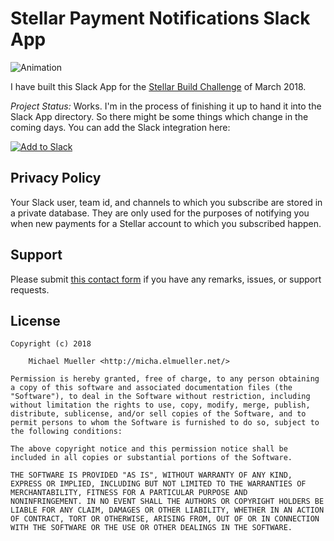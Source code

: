 # Stellar Payment Notifications Slack App

![Animation](https://github.com/cmichi/stellar-slack-subscriptions/raw/master/images/animation.gif)

I have built this Slack App for the [Stellar Build Challenge](https://www.stellar.org/lumens/build/)
of March 2018.

_Project Status:_ Works. I'm in the process of finishing it
up to hand it into the Slack App directory. So there might
be some things which change in the coming days. You can add
the Slack integration here:

[![Add to Slack](https://platform.slack-edge.com/img/add_to_slack.png)](https://slack.com/oauth/authorize?client_id=308656001463.308680541383&scope=commands,chat:write:bot,bot)


## Privacy Policy

Your Slack user, team id, and channels to which you subscribe are stored in a
private database. They are only used for the purposes of notifying you when
new payments for a Stellar account to which you subscribed happen.


## Support

Please submit [this contact form](http://micha.elmueller.net/contact/) if you
have any remarks, issues, or support requests.


## License

	Copyright (c) 2018

		Michael Mueller <http://micha.elmueller.net/>

	Permission is hereby granted, free of charge, to any person obtaining
	a copy of this software and associated documentation files (the
	"Software"), to deal in the Software without restriction, including
	without limitation the rights to use, copy, modify, merge, publish,
	distribute, sublicense, and/or sell copies of the Software, and to
	permit persons to whom the Software is furnished to do so, subject to
	the following conditions:

	The above copyright notice and this permission notice shall be
	included in all copies or substantial portions of the Software.

	THE SOFTWARE IS PROVIDED "AS IS", WITHOUT WARRANTY OF ANY KIND,
	EXPRESS OR IMPLIED, INCLUDING BUT NOT LIMITED TO THE WARRANTIES OF
	MERCHANTABILITY, FITNESS FOR A PARTICULAR PURPOSE AND
	NONINFRINGEMENT. IN NO EVENT SHALL THE AUTHORS OR COPYRIGHT HOLDERS BE
	LIABLE FOR ANY CLAIM, DAMAGES OR OTHER LIABILITY, WHETHER IN AN ACTION
	OF CONTRACT, TORT OR OTHERWISE, ARISING FROM, OUT OF OR IN CONNECTION
	WITH THE SOFTWARE OR THE USE OR OTHER DEALINGS IN THE SOFTWARE.
